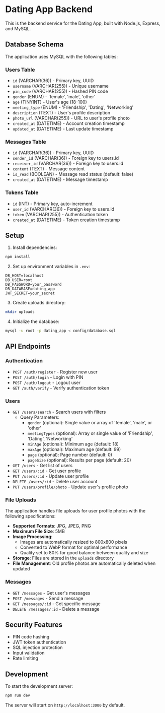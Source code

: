 # Dating App Backend

This is the backend service for the Dating App, built with Node.js, Express, and MySQL.

## Database Schema

The application uses MySQL with the following tables:

### Users Table
- `id` (VARCHAR(36)) - Primary key, UUID
- `username` (VARCHAR(255)) - Unique username
- `pin_code` (VARCHAR(255)) - Hashed PIN code
- `gender` (ENUM) - 'female', 'male', 'other'
- `age` (TINYINT) - User's age (18-100)
- `meeting_type` (ENUM) - 'Friendship', 'Dating', 'Networking'
- `description` (TEXT) - User's profile description
- `photo_url` (VARCHAR(255)) - URL to user's profile photo
- `created_at` (DATETIME) - Account creation timestamp
- `updated_at` (DATETIME) - Last update timestamp

### Messages Table
- `id` (VARCHAR(36)) - Primary key, UUID
- `sender_id` (VARCHAR(36)) - Foreign key to users.id
- `receiver_id` (VARCHAR(36)) - Foreign key to users.id
- `content` (TEXT) - Message content
- `is_read` (BOOLEAN) - Message read status (default: false)
- `created_at` (DATETIME) - Message timestamp

### Tokens Table
- `id` (INT) - Primary key, auto-increment
- `user_id` (VARCHAR(36)) - Foreign key to users.id
- `token` (VARCHAR(255)) - Authentication token
- `created_at` (DATETIME) - Token creation timestamp

## Setup

1. Install dependencies:
```bash
npm install
```

2. Set up environment variables in `.env`:
```
DB_HOST=localhost
DB_USER=root
DB_PASSWORD=your_password
DB_DATABASE=dating_app
JWT_SECRET=your_secret
```

3. Create uploads directory:
```bash
mkdir uploads
```

4. Initialize the database:
```bash
mysql -u root -p dating_app < config/database.sql
```

## API Endpoints

### Authentication
- `POST /auth/register` - Register new user
- `POST /auth/login` - Login with PIN
- `POST /auth/logout` - Logout user
- `GET /auth/verify` - Verify authentication token

### Users
- `GET /users/search` - Search users with filters
  - Query Parameters:
    - `gender` (optional): Single value or array of 'female', 'male', or 'other'
    - `meetingTypes` (optional): Array or single value of 'Friendship', 'Dating', 'Networking'
    - `minAge` (optional): Minimum age (default: 18)
    - `maxAge` (optional): Maximum age (default: 99)
    - `page` (optional): Page number (default: 0)
    - `pageSize` (optional): Results per page (default: 20)
- `GET /users` - Get list of users
- `GET /users/:id` - Get user profile
- `PUT /users/:id` - Update user profile
- `DELETE /users/:id` - Delete user account
- `PUT /users/profile/photo` - Update user's profile photo

### File Uploads
The application handles file uploads for user profile photos with the following specifications:

- **Supported Formats**: JPG, JPEG, PNG
- **Maximum File Size**: 5MB
- **Image Processing**:
  - Images are automatically resized to 800x800 pixels
  - Converted to WebP format for optimal performance
  - Quality set to 80% for good balance between quality and size
- **Storage**: Files are stored in the `uploads` directory
- **File Management**: Old profile photos are automatically deleted when updated

### Messages
- `GET /messages` - Get user's messages
- `POST /messages` - Send a message
- `GET /messages/:id` - Get specific message
- `DELETE /messages/:id` - Delete a message

## Security Features
- PIN code hashing
- JWT token authentication
- SQL injection protection
- Input validation
- Rate limiting

## Development

To start the development server:
```bash
npm run dev
```

The server will start on `http://localhost:3000` by default.
